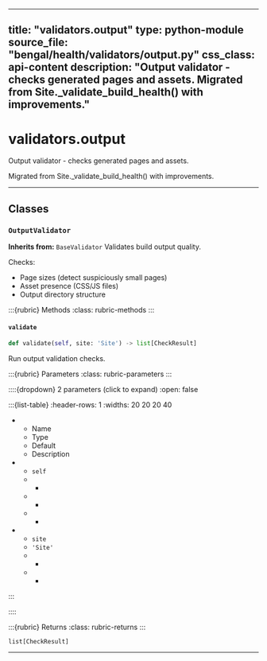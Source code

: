 
---
title: "validators.output"
type: python-module
source_file: "bengal/health/validators/output.py"
css_class: api-content
description: "Output validator - checks generated pages and assets.  Migrated from Site._validate_build_health() with improvements."
---

# validators.output

Output validator - checks generated pages and assets.

Migrated from Site._validate_build_health() with improvements.

---

## Classes

### `OutputValidator`

**Inherits from:** `BaseValidator`
Validates build output quality.

Checks:
- Page sizes (detect suspiciously small pages)
- Asset presence (CSS/JS files)
- Output directory structure




:::{rubric} Methods
:class: rubric-methods
:::
#### `validate`
```python
def validate(self, site: 'Site') -> list[CheckResult]
```

Run output validation checks.



:::{rubric} Parameters
:class: rubric-parameters
:::

::::{dropdown} 2 parameters (click to expand)
:open: false

:::{list-table}
:header-rows: 1
:widths: 20 20 20 40

* - Name
  - Type
  - Default
  - Description
* - `self`
  - -
  - -
  - -
* - `site`
  - `'Site'`
  - -
  - -
:::

::::

:::{rubric} Returns
:class: rubric-returns
:::

`list[CheckResult]`




---
